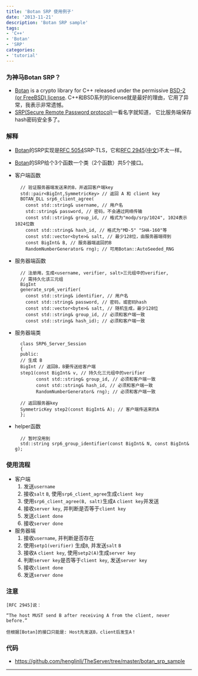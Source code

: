 ```yaml
---
title: 'Botan SRP 使用例子'
date: '2013-11-21'
description: 'Botan SRP sample'
tags:
- 'C++'
- 'Botan'
- 'SRP'
categories:
- 'tutorial'
---
```



### 为神马Botan SRP？
* [Botan][botan] is a crypto library for C++ released under the permissive [BSD-2 (or FreeBSD) license][botan_license]. C++和BSD系列的license就是最好的理由，它用了异常，我表示非常遗憾。
* [SRP(Secure Remote Password protocol)][srp]一看名字就知道，
它比服务端保存hash密码安全多了。

### 解释
* [Botan][botan]的SRP实现是[RFC 5054][rfc5054]SRP-TLS，它和[RFC 2945][rfc2945]([中文][rfc2945cn])不太一样。

* [Botan][botan]的SRP给个3个函数一个类（2个函数）共5个接口。
		
* 客户端函数

		// 验证服务器端发送来的B，并返回客户端key
		std::pair<BigInt,SymmetricKey> // 返回 A 和 client key
		BOTAN_DLL srp6_client_agree(
		  const std::string& username, // 用户名
          std::string& password, // 密码，不会通过网络传输
          const std::string& group_id, // 格式为"modp/srp/1024", 1024表示1024位数
		  const std::string& hash_id, // 格式为"MD-5" "SHA-160"等
		  const std::vector<byte>& salt, // 最少128位，由服务器端得到
          const BigInt& B, // 服务器端返回的B
          RandomNumberGenerator& rng); // 可用Botan::AutoSeeded_RNG

* 服务器端函数

		// 注册用，生成<username, verifier, salt>三元组中的verifier,
		// 需持久化该三元组
		BigInt 
		generate_srp6_verifier(
		  const std::string& identifier, // 用户名
          const std::string& password, // 密码，或密码hash
          const std::vector<byte>& salt, // 随机生成，最少128位
          const std::string& group_id, // 必须和客户端一致
          const std::string& hash_id); // 必须和客户端一致

* 服务器端类

		class SRP6_Server_Session
   		{
   		public:
   		// 生成 B
     	BigInt // 返回B，B要传送给客户端
     	step1(const BigInt& v, // 持久化三元组中的verifier
              const std::string& group_id, // 必须和客户端一致
              const std::string& hash_id, // 必须和客户端一致
              RandomNumberGenerator& rng); // 必须和客户端一致

      	// 返回服务器key
   	    SymmetricKey step2(const BigInt& A); // 客户端传送来的A
	    };
      
* helper函数
		
		// 暂时没用到
		std::string srp6_group_identifier(const BigInt& N, const BigInt& g);

### 使用流程
* 客户端
	1. 发送`username`
	2. 接收`salt` `B`, 使用`srp6_client_agree`生成`client key`
	3. 使用`srp6_client_agree(B, salt)`生成`A` `client key`并发送
	4. 接收`server key`, 并判断是否等于`client key`
	5. 发送`client done`
	6. 接收`server done`
* 服务器端
	1. 接收`username`, 并判断是否存在
	2. 使用`setp1(verifier)` 生成`B`, 并发送`salt` `B` 
	3. 接收`A` `client key`, 使用`setp2(A)`生成`server key`
	4. 判断`server key`是否等于`client key`, 发送`server key`
	5. 接收`client done`
	6. 发送`server done`


### 注意
	

`[RFC 2945]说：`

`“The host MUST send B after receiving A from the client, never before.”`

`但根据[Botan]的接口只能是: Host先发送B，client后发生A！`

### 代码
* https://github.com/henglinli/TheServer/tree/master/botan_srp_sample

***
[srp]: http://en.wikipedia.org/wiki/Secure_Remote_Password_protocol "srp wiki"
[botan]: http://botan.randombit.net/ "botan home"
[botan_license]: http://botan.randombit.net/license.html "botan license"
[official-site]: https://code.google.com/p/libcrafter/ "libcrafter official site"
[rfc5054]: http://tools.ietf.org/html/rfc5054 "RFC 5054"
[rfc2945]: http://tools.ietf.org/html/rfc2945 "RFC 2945"
[rfc2945cn]: http://www.cnpaf.net/rfc/rfc2945.txt "RFC 2945 中文"